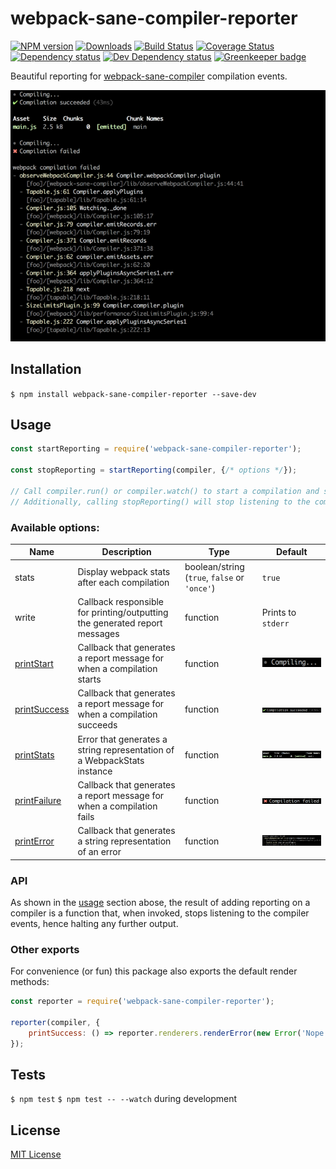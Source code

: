 # webpack-sane-compiler-reporter

[![NPM version][npm-image]][npm-url] [![Downloads][downloads-image]][npm-url] [![Build Status][travis-image]][travis-url] [![Coverage Status][codecov-image]][codecov-url] [![Dependency status][david-dm-image]][david-dm-url] [![Dev Dependency status][david-dm-dev-image]][david-dm-dev-url] [![Greenkeeper badge][greenkeeper-image]][greenkeeper-url]

[npm-url]:https://npmjs.org/package/webpack-sane-compiler-reporter
[npm-image]:http://img.shields.io/npm/v/webpack-sane-compiler-reporter.svg
[downloads-image]:http://img.shields.io/npm/dm/webpack-sane-compiler-reporter.svg
[travis-url]:https://travis-ci.org/moxystudio/webpack-sane-compiler-reporter
[travis-image]:http://img.shields.io/travis/moxystudio/webpack-sane-compiler-reporter/master.svg
[codecov-url]:https://codecov.io/gh/moxystudio/webpack-sane-compiler-reporter
[codecov-image]:https://img.shields.io/codecov/c/github/moxystudio/webpack-sane-compiler-reporter/master.svg
[david-dm-url]:https://david-dm.org/moxystudio/webpack-sane-compiler-reporter
[david-dm-image]:https://img.shields.io/david/moxystudio/webpack-sane-compiler-reporter.svg
[david-dm-dev-url]:https://david-dm.org/moxystudio/webpack-sane-compiler-reporter?type=dev
[david-dm-dev-image]:https://img.shields.io/david/dev/moxystudio/webpack-sane-compiler-reporter.svg
[greenkeeper-image]:https://badges.greenkeeper.io/moxystudio/webpack-sane-compiler-reporter.svg
[greenkeeper-url]:https://greenkeeper.io

Beautiful reporting for [webpack-sane-compiler](https://github.com/moxystudio/webpack-sane-compiler) compilation events.

![Example output](images/output.png)

## Installation

`$ npm install webpack-sane-compiler-reporter --save-dev`


## Usage

```js
const startReporting = require('webpack-sane-compiler-reporter');

const stopReporting = startReporting(compiler, {/* options */});

// Call compiler.run() or compiler.watch() to start a compilation and start outputting reports
// Additionally, calling stopReporting() will stop listening to the compiler events
```


### Available options:

| Name   | Description   | Type     | Default |
| ------ | ------------- | -------- | ------- |
| stats | Display webpack stats after each compilation | boolean/string (`true`, `false` or `'once'`) | `true` |
| write | Callback responsible for printing/outputting the generated report messages | function | Prints to `stderr` |
| [printStart](https://github.com/moxystudio/webpack-sane-compiler-reporter/commit/a2e035470c0418d8d375e777c8e153cbedf7034c#diff-168726dbe96b3ce427e7fedce31bb0bcR16) | Callback that generates a report message for when a compilation starts | function | ![Example output](images/start.png) |
| [printSuccess](https://github.com/moxystudio/webpack-sane-compiler-reporter/commit/a2e035470c0418d8d375e777c8e153cbedf7034c#diff-168726dbe96b3ce427e7fedce31bb0bcR17) | Callback that generates a report message for when a compilation succeeds | function | ![Example output](images/success.png) |
| [printStats](https://github.com/moxystudio/webpack-sane-compiler-reporter/commit/a2e035470c0418d8d375e777c8e153cbedf7034c#diff-168726dbe96b3ce427e7fedce31bb0bcR20) | Error that generates a string representation of a WebpackStats instance | function | ![Example output](images/stats.png) |
| [printFailure](https://github.com/moxystudio/webpack-sane-compiler-reporter/commit/a2e035470c0418d8d375e777c8e153cbedf7034c#diff-168726dbe96b3ce427e7fedce31bb0bcR18) | Callback that generates a report message for when a compilation fails | function | ![Example output](images/failure.png) |
| [printError](https://github.com/moxystudio/webpack-sane-compiler-reporter/commit/a2e035470c0418d8d375e777c8e153cbedf7034c#diff-168726dbe96b3ce427e7fedce31bb0bcR19) | Callback that generates a string representation of an error | function | ![Example output](images/error.png) |


### API

As shown in the [usage](#usage) section abose, the result of adding reporting on a compiler is a function that, when invoked, stops listening to the compiler events, hence halting any further output.

### Other exports

For convenience (or fun) this package also exports the default render methods:

```js
const reporter = require('webpack-sane-compiler-reporter');

reporter(compiler, {
    printSuccess: () => reporter.renderers.renderError(new Error('Nope!')), // ¯\_(ツ)_/¯
});

```


## Tests

`$ npm test`
`$ npm test -- --watch` during development


## License

[MIT License](http://opensource.org/licenses/MIT)
